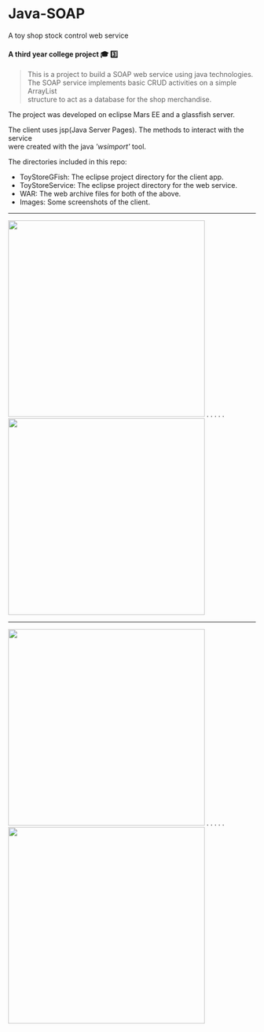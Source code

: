 # Java-SOAP
A toy shop stock control web service  

#### A third year college project :mortar_board: :three:

> This is a project to build a SOAP web service using java technologies.  
> The SOAP service implements basic CRUD activities on a simple ArrayList  
> structure to act as a database for the shop merchandise.  

The project was developed on eclipse Mars EE and a glassfish server.

The client uses jsp(Java Server Pages). The methods to interact with the service  
were created with the java _'wsimport'_ tool.

The directories included in this repo:  
* ToyStoreGFish: The eclipse project directory for the client app.  
* ToyStoreService: The eclipse project directory for the web service.  
* WAR: The web archive files for both of the above.  
* Images: Some screenshots of the client.


<hr />
<img src="https://github.com/daraghwalshe/Java-RMI-Chat/blob/master/Images/chat-1.PNG" width="400"> . . . . . 
<img src="https://github.com/daraghwalshe/Java-RMI-Chat/blob/master/Images/chat-2.PNG" width="400">
<hr />
<img src="https://github.com/daraghwalshe/Java-RMI-Chat/blob/master/Images/chat-3.PNG" width="400"> . . . . . 
<img src="https://github.com/daraghwalshe/Java-RMI-Chat/blob/master/Images/chat-4.PNG" width="400">


